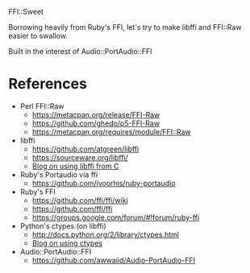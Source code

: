 FFI::Sweet

Borrowing heavily from Ruby's FFI, let's try to make libffi and FFI::Raw easier to swallow.

Built in the interest of Audio::PortAudio::FFI

# References
* Perl FFI::Raw
    * https://metacpan.org/release/FFI-Raw
    * https://github.com/ghedo/p5-FFI-Raw
    * https://metacpan.org/requires/module/FFI::Raw
* libffi
    * https://github.com/atgreen/libffi
    * https://sourceware.org/libffi/
    * [Blog on using libffi from C](http://eli.thegreenplace.net/2013/03/04/flexible-runtime-interface-to-shared-libraries-with-libffi/)
* Ruby's Portaudio via ffi
    * https://github.com/jvoorhis/ruby-portaudio
* Ruby's FFI
    * https://github.com/ffi/ffi/wiki
    * https://github.com/ffi/ffi
    * https://groups.google.com/forum/#!forum/ruby-ffi
* Python's ctypes (on libffi)
    * http://docs.python.org/2/library/ctypes.html
    * [Blog on using ctypes](http://eli.thegreenplace.net/2013/03/09/python-ffi-with-ctypes-and-cffi/)
* Audio::PortAudio::FFI
    * https://github.com/awwaiid/Audio-PortAudio-FFI
